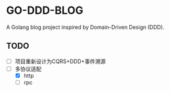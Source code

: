 # GO-DDD-BLOG

A Golang blog project inspired by Domain-Driven Design (DDD).

## TODO

- [ ] 项目重新设计为CQRS+DDD+事件溯源
- [ ] 多协议适配
    - [x] http
    - [ ] rpc
